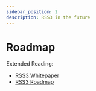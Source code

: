 ```yaml
---
sidebar_position: 2
description: RSS3 in the future
---
```


# Roadmap

<!-- TODO: add the roadmap from https://rss3.wiki/network/roadmap.html -->

Extended Reading:

- [RSS3 Whitepaper](/assets/RSS3-Whitepaper.pdf)
- [RSS3 Roadmap](https://rss3.notion.site/11-The-RSS3-Roadmap-3c1c4dce0c3f4096880e930371a636a6)
